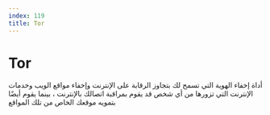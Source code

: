 ```yaml
---
index: 119
title: Tor
---
```

# Tor

أداة إخفاء الهوية التي تسمح لك بتجاوز الرقابة على الإنترنت وإخفاء مواقع الويب وخدمات الإنترنت التي تزورها من أي شخص قد يقوم بمراقبة اتصالك بالإنترنت ، بينما يقوم أيضًا بتمويه موقعك الخاص من تلك المواقع